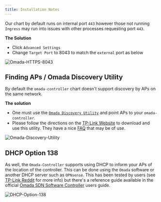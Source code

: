 ```yaml
---
title: Installation Notes
---
```


Our chart by default runs on internal port `443` however those not running `Ingress` may run into issues with other processes requesting port `443`.

**The Solution**

- Click `Advanced Settings`
- Change `Target Port` to 8043 to match the `external` port as below

![Omada-HTTPS-8043](img/Omada-HTTPS-8043.png)

## Finding APs / Omada Discovery Utility

By default the `omada-controller` chart doesn't support discovery by APs on the same network.

**The solution**

- One must use the [`Omada Discovery Utility`](https://www.tp-link.com/us/support/download/omada-software-controller/#Omada_Discovery_Utility) and point APs to your `omada-controller`.
- Please follow the directions on the [TP-Link Website](https://www.tp-link.com/us/support/download/omada-software-controller/#Omada_Discovery_Utility) to download and use this utility. They have a nice [FAQ](https://www.tp-link.com/ca/support/faq/3087/) that may be of use.

![Omada-Discovery-Utility](img/Omada-Discovery-Utility.png)

## DHCP Option 138

As well, the `Omada-Controller` supports using DHCP to inform your APs of the location of the controller. This can be done using the `Omada` software or another DHCP server such as `OPNsense`. This has been tested by users (see [TP-Link Reddit](https://www.reddit.com/r/TPLink_Omada/comments/wv8nsi/omada_sdn_controller_eap_discovery_across/) for more info) but there's a reference guide available in the official [Omada SDN Software Controller](https://www.tp-link.com/us/user-guides/omada-sdn-software-controller/chapter-3-manage-omada-managed-devices-and-sites.html#ug-sub-title-2) users guide.

![DHCP-Option-138](img/dhcp-option-138.png)
